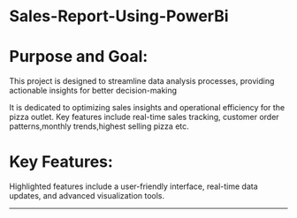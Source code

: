 # Sales-Report-Using-PowerBi 

# Purpose and Goal:
This project is designed to streamline data analysis processes,
providing actionable insights for better decision-making

It is dedicated to optimizing sales insights and operational efficiency for the pizza outlet.
Key features include real-time sales tracking, customer order patterns,monthly trends,highest selling pizza etc.

# Key Features:
Highlighted features include a user-friendly interface, real-time data updates, 
and advanced visualization tools.

--------------------------------------------------------------------------------------------------------------------------------------------------------

    